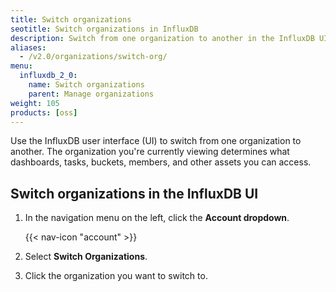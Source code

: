 ```yaml
---
title: Switch organizations
seotitle: Switch organizations in InfluxDB
description: Switch from one organization to another in the InfluxDB UI
aliases:
  - /v2.0/organizations/switch-org/
menu:
  influxdb_2_0:
    name: Switch organizations
    parent: Manage organizations
weight: 105
products: [oss]
---
```


Use the InfluxDB user interface (UI) to switch from one organization to another. The organization you're currently viewing determines what dashboards, tasks, buckets, members, and other assets you can access.

## Switch organizations in the InfluxDB UI

1. In the navigation menu on the left, click the **Account dropdown**.

    {{< nav-icon "account" >}}

2. Select **Switch Organizations**.
3. Click the organization you want to switch to.
